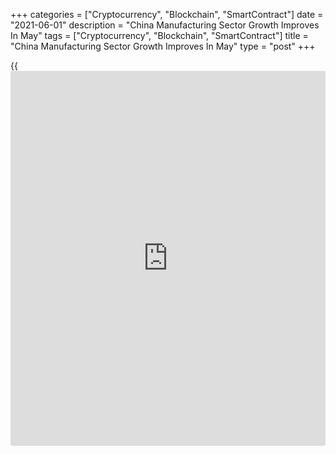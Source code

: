 +++
categories = ["Cryptocurrency", "Blockchain", "SmartContract"]
date = "2021-06-01"
description = "China Manufacturing Sector Growth Improves In May"
tags = ["Cryptocurrency", "Blockchain", "SmartContract"]
title = "China Manufacturing Sector Growth Improves In May"
type = "post"
+++

{{<iframe id="large-banner" src="https://www.bounty.group/#slide=17.0" width="100%" height="600" scrolling="no" style="border: 0px solid rgb(216, 221, 230); border-radius: 3px;">}}

China's manufacturing sector expanded at a faster pace in May on robust
new orders and production, data published by IHS Markit showed on
Tuesday.

The Caixin manufacturing Purchasing Managers' Index rose to 52.0 in May
from 51.9 in April. The reading was expected to remain unchanged at
51.9.

Although mild, the upturn was the strongest recorded in the year to
date. A score above 50 indicates expansion in the sector.

Total sales grew the most in five months, supported by greater demand
both at home and overseas. New export order growth improved to a six-
month high in May.

Production increased in May but the pace of growth softened due to the
material shortage and higher purchasing costs.

Employment was broadly unchanged in May. While some firms added to their
payrolls in order to expand capacity, other companies expressed a more
cautious approach to hiring.

Average cost burdens rose rapidly in the latest survey period, with the
rate of inflation the quickest since December 2016. Firms generally
passed on greater input costs to clients by raising their output prices
which increased at the fastest rate since February 2011.

Manufacturing firms remained confident that output would increase over
the year ahead amid forecasts of rising customer demand and new product
releases. However, the level positive sentiment dipped to a four-month
low amid rising costs and pandemic-related uncertainty.

To sum up, manufacturing expanded in May as the post-epidemic economic
recovery kept its momentum, Wang Zhe, a senior economist at Caixin
Insight Group said.

Inflationary pressure would limit the room for monetary [policy](https://www.fintechee.com/policy/)
maneuvers, Wang noted. The price transmission effect emerged as
manufacturing output prices surged last month. Rapidly rising commodity
prices began to disrupt the [economy][1] as some enterprises began to
hoard goods, while some others suffered raw material shortages.

For comments and feedback [contact](https://www.playgroundfx.com/contact/): editorial@rtt[news](https://www.letsplayfx.com/blog/forex-news-website/).com

[Economic News][1]

 **What parts of the world are seeing the best (and worst) economic
performances lately? Click[here][2] to check out our [Econ Scorecard][2]
and find out! See up-to-the-moment [ranking](https://www.playgroundfx.com/blog/crypto-exchange-ranking/)s for the best and worst
performers in [GDP][3], [unemployment rate][4], [inflation][5] and much
more.**

   1. www.rtt[news](https://www.letsplayfx.com/blog/forex-news-website/).com/Content/EconomicNews.aspx
   2. www.rtt[news](https://www.letsplayfx.com/blog/forex-news-website/).com/economic-scorecard/world-rank/retail-sales/highest-performance.aspx
   3. www.rtt[news](https://www.letsplayfx.com/blog/forex-news-website/).com/economic-scorecard/world-rank/GDP/highest-performance.aspx
   4. www.rtt[news](https://www.letsplayfx.com/blog/forex-news-website/).com/economic-scorecard/world-rank/unemployment-rate/lowest-performance.aspx
   5. www.rtt[news](https://www.letsplayfx.com/blog/forex-news-website/).com/economic-scorecard/world-rank/CPI/highest-performance.aspx